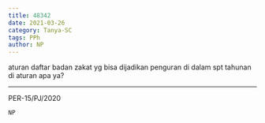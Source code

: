 ```yaml
---
title: 48342
date: 2021-03-26
category: Tanya-SC
tags: PPh
author: NP
---
```


aturan daftar badan zakat yg bisa dijadikan penguran di dalam spt tahunan di aturan apa ya?

---

PER-15/PJ/2020

`NP`
